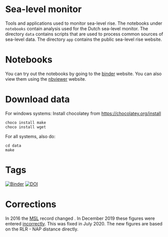 # Sea-level monitor
Tools and applications used to monitor sea-level rise. The notebooks under `notebooks` contain analysis used for the Dutch sea-level monitor. The directory `data` contains scripts that are used to process common sources of sea-level data. The directory `app` contains the public sea-level rise website.

# Notebooks

You can try out the notebooks by going to the [binder](https://mybinder.org/v2/gh/openearth/sealevel/master?filepath=notebooks) website. You can also view them using the [nbviewer](https://nbviewer.ipython.org/github/openearth/sealevel/tree/master/notebooks/) website.

# Download data
For windows systems:
Install chocolatey from https://chocolatey.org/install
``` shell
choco install make
choco install wget
```

For all systems, also do:
```
cd data
make
```

# Tags
[![Binder](https://mybinder.org/badge.svg)](https://mybinder.org/v2/gh/openearth/sealevel/master?filepath=notebooks)
[![DOI](https://zenodo.org/badge/90898262.svg)](https://zenodo.org/badge/latestdoi/90898262)

# Corrections
In 2016 the [MSL](https://www.psmsl.org/about_us/news/2016/mtl_msl_correction.php) record changed . In December 2019 these figures were entered [incorrectly](https://github.com/openearth/sealevel/issues/5). This was fixed in July 2020. The new figures are based on the RLR - NAP distance directly.
